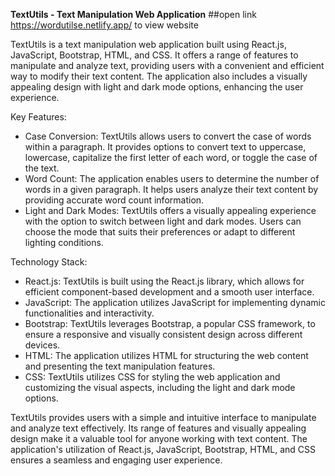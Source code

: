 **TextUtils - Text Manipulation Web Application**
##open link https://wordutilse.netlify.app/ to view website

TextUtils is a text manipulation web application built using React.js, JavaScript, Bootstrap, HTML, and CSS. It offers a range of features to manipulate and analyze text, providing users with a convenient and efficient way to modify their text content. The application also includes a visually appealing design with light and dark mode options, enhancing the user experience.

Key Features:
- Case Conversion: TextUtils allows users to convert the case of words within a paragraph. It provides options to convert text to uppercase, lowercase, capitalize the first letter of each word, or toggle the case of the text.
- Word Count: The application enables users to determine the number of words in a given paragraph. It helps users analyze their text content by providing accurate word count information.
- Light and Dark Modes: TextUtils offers a visually appealing experience with the option to switch between light and dark modes. Users can choose the mode that suits their preferences or adapt to different lighting conditions.

Technology Stack:
- React.js: TextUtils is built using the React.js library, which allows for efficient component-based development and a smooth user interface.
- JavaScript: The application utilizes JavaScript for implementing dynamic functionalities and interactivity.
- Bootstrap: TextUtils leverages Bootstrap, a popular CSS framework, to ensure a responsive and visually consistent design across different devices.
- HTML: The application utilizes HTML for structuring the web content and presenting the text manipulation features.
- CSS: TextUtils utilizes CSS for styling the web application and customizing the visual aspects, including the light and dark mode options.

TextUtils provides users with a simple and intuitive interface to manipulate and analyze text effectively. Its range of features and visually appealing design make it a valuable tool for anyone working with text content. The application's utilization of React.js, JavaScript, Bootstrap, HTML, and CSS ensures a seamless and engaging user experience.
